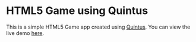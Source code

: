 # HTML5 Game using Quintus

This is a simple HTML5 Game app created using [Quintus](http://www.html5quintus.com/). You can view the live demo [here](https://johnjasontaladro.github.io/html5-quintus-runner/).
